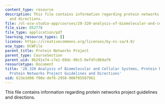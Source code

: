 ```yaml
---
content_type: resource
description: This file contains information regarding protein networks project guidelines
  and directions.
file: /ol-ocw-studio-app/courses/20-320-analysis-of-biomolecular-and-cellular-systems-fall-2012/623e3d08f08edef62958906f05507961_MIT20_320F12_de_pro_gu_di.pdf
file_size: 852778
file_type: application/pdf
learning_resource_types: []
license: https://creativecommons.org/licenses/by-nc-sa/4.0/
ocw_type: OCWFile
parent_title: Protein Networks Project
parent_type: CourseSection
parent_uid: 8b291e74-c7e1-69dc-99c5-0efdfc0b9af0
resourcetype: Document
title: '20.320 Analysis of Biomolecular and Cellular Systems, Protein Networks Project:
  Protein Networks Project Guidelines and Directions'
uid: 623e3d08-f08e-def6-2958-906f05507961
---
```

This file contains information regarding protein networks project guidelines and directions.